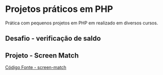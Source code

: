 # Projetos práticos em PHP
Prática com pequenos projetos em PHP em realizado em diversos cursos.

## Desafio - verificação de saldo


## Projeto - Screen Match

[Código Fonte - screen-match](/screen-match/screen-match.php)
